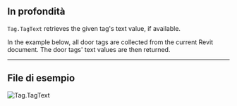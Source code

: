 ## In profondità
`Tag.TagText` retrieves the given tag's text value, if available.

In the example below, all door tags are collected from the current Revit document. The door tags' text values are then returned.
___
## File di esempio

![Tag.TagText](./Revit.Elements.Tag.TagText_img.jpg)
